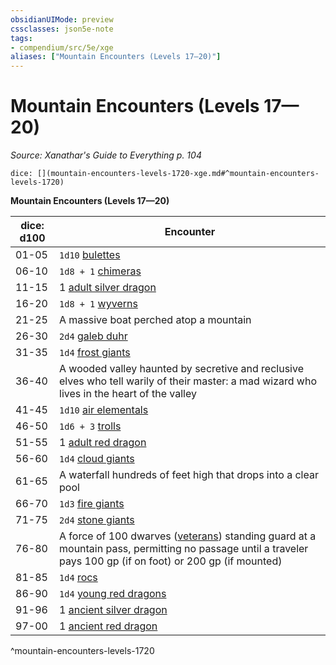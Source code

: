 ```yaml
---
obsidianUIMode: preview
cssclasses: json5e-note
tags:
- compendium/src/5e/xge
aliases: ["Mountain Encounters (Levels 17—20)"]
---
```

# Mountain Encounters (Levels 17—20)
*Source: Xanathar's Guide to Everything p. 104* 

`dice: [](mountain-encounters-levels-1720-xge.md#^mountain-encounters-levels-1720)`

**Mountain Encounters (Levels 17—20)**

| dice: d100 | Encounter |
|------------|-----------|
| 01-05 | `1d10` [bulettes](/3-Mechanics/CLI/bestiary/monstrosity/bulette.md) |
| 06-10 | `1d8 + 1` [chimeras](/3-Mechanics/CLI/bestiary/monstrosity/chimera.md) |
| 11-15 | 1 [adult silver dragon](/3-Mechanics/CLI/bestiary/dragon/adult-silver-dragon.md) |
| 16-20 | `1d8 + 1` [wyverns](/3-Mechanics/CLI/bestiary/dragon/wyvern.md) |
| 21-25 | A massive boat perched atop a mountain |
| 26-30 | `2d4` [galeb duhr](/3-Mechanics/CLI/bestiary/elemental/galeb-duhr.md) |
| 31-35 | `1d4` [frost giants](/3-Mechanics/CLI/bestiary/giant/frost-giant.md) |
| 36-40 | A wooded valley haunted by secretive and reclusive elves who tell warily of their master: a mad wizard who lives in the heart of the valley |
| 41-45 | `1d10` [air elementals](/3-Mechanics/CLI/bestiary/elemental/air-elemental.md) |
| 46-50 | `1d6 + 3` [trolls](/3-Mechanics/CLI/bestiary/giant/troll.md) |
| 51-55 | 1 [adult red dragon](/3-Mechanics/CLI/bestiary/dragon/adult-red-dragon.md) |
| 56-60 | `1d4` [cloud giants](/3-Mechanics/CLI/bestiary/giant/cloud-giant.md) |
| 61-65 | A waterfall hundreds of feet high that drops into a clear pool |
| 66-70 | `1d3` [fire giants](/3-Mechanics/CLI/bestiary/giant/fire-giant.md) |
| 71-75 | `2d4` [stone giants](/3-Mechanics/CLI/bestiary/giant/stone-giant.md) |
| 76-80 | A force of 100 dwarves ([veterans](/3-Mechanics/CLI/bestiary/humanoid/veteran.md)) standing guard at a mountain pass, permitting no passage until a traveler pays 100 gp (if on foot) or 200 gp (if mounted) |
| 81-85 | `1d4` [rocs](/3-Mechanics/CLI/bestiary/monstrosity/roc.md) |
| 86-90 | `1d4` [young red dragons](/3-Mechanics/CLI/bestiary/dragon/young-red-dragon.md) |
| 91-96 | 1 [ancient silver dragon](/3-Mechanics/CLI/bestiary/dragon/ancient-silver-dragon.md) |
| 97-00 | 1 [ancient red dragon](/3-Mechanics/CLI/bestiary/dragon/ancient-red-dragon.md) |
^mountain-encounters-levels-1720